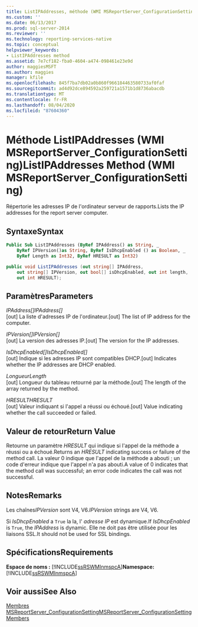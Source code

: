 ```yaml
---
title: ListIPAddresses, méthode (WMI MSReportServer_ConfigurationSetting) | Microsoft Docs
ms.custom: ''
ms.date: 06/13/2017
ms.prod: sql-server-2014
ms.reviewer: ''
ms.technology: reporting-services-native
ms.topic: conceptual
helpviewer_keywords:
- ListIPAddresses method
ms.assetid: 7e7cf182-fba0-4604-a474-098461e23e9d
author: maggiesMSFT
ms.author: maggies
manager: kfile
ms.openlocfilehash: 845f7ba7db02a0b860f966184463580733af0faf
ms.sourcegitcommit: ad4d92dce894592a259721a1571b1d8736abacdb
ms.translationtype: MT
ms.contentlocale: fr-FR
ms.lasthandoff: 08/04/2020
ms.locfileid: "87604360"
---
```

# <a name="listipaddresses-method-wmi-msreportserver_configurationsetting"></a><span data-ttu-id="7b8a6-102">Méthode ListIPAddresses (WMI MSReportServer_ConfigurationSetting)</span><span class="sxs-lookup"><span data-stu-id="7b8a6-102">ListIPAddresses Method (WMI MSReportServer_ConfigurationSetting)</span></span>
  <span data-ttu-id="7b8a6-103">Répertorie les adresses IP de l'ordinateur serveur de rapports.</span><span class="sxs-lookup"><span data-stu-id="7b8a6-103">Lists the IP addresses for the report server computer.</span></span>  
  
## <a name="syntax"></a><span data-ttu-id="7b8a6-104">Syntaxe</span><span class="sxs-lookup"><span data-stu-id="7b8a6-104">Syntax</span></span>  
  
```vb  
Public Sub ListIPAddresses (ByRef IPAddress() as String, _  
    ByRef IPVersion()as String, ByRef IsDhcpEnabled () as Boolean, _   
    ByRef Length as Int32, ByRef HRESULT as Int32)  
```  
  
```csharp  
public void ListIPAddresses (out string[] IPAddress,   
    out string[] IPVersion, out bool[] isDhcpEnabled, out int length,   
    out int HRESULT);  
```  
  
## <a name="parameters"></a><span data-ttu-id="7b8a6-105">Paramètres</span><span class="sxs-lookup"><span data-stu-id="7b8a6-105">Parameters</span></span>  
 <span data-ttu-id="7b8a6-106">*IPAddress[]*</span><span class="sxs-lookup"><span data-stu-id="7b8a6-106">*IPAddress[]*</span></span>  
 <span data-ttu-id="7b8a6-107">[out] La liste d'adresses IP de l'ordinateur.</span><span class="sxs-lookup"><span data-stu-id="7b8a6-107">[out] The list of IP address for the computer.</span></span>  
  
 <span data-ttu-id="7b8a6-108">*IPVersion[]*</span><span class="sxs-lookup"><span data-stu-id="7b8a6-108">*IPVersion[]*</span></span>  
 <span data-ttu-id="7b8a6-109">[out] La version des adresses IP.</span><span class="sxs-lookup"><span data-stu-id="7b8a6-109">[out] The version for the IP addresses.</span></span>  
  
 <span data-ttu-id="7b8a6-110">*IsDhcpEnabled[]*</span><span class="sxs-lookup"><span data-stu-id="7b8a6-110">*IsDhcpEnabled[]*</span></span>  
 <span data-ttu-id="7b8a6-111">[out] Indique si les adresses IP sont compatibles DHCP.</span><span class="sxs-lookup"><span data-stu-id="7b8a6-111">[out] Indicates whether the IP addresses are DHCP enabled.</span></span>  
  
 <span data-ttu-id="7b8a6-112">*Longueur*</span><span class="sxs-lookup"><span data-stu-id="7b8a6-112">*Length*</span></span>  
 <span data-ttu-id="7b8a6-113">[out] Longueur du tableau retourné par la méthode.</span><span class="sxs-lookup"><span data-stu-id="7b8a6-113">[out] The length of the array returned by the method.</span></span>  
  
 <span data-ttu-id="7b8a6-114">*HRESULT*</span><span class="sxs-lookup"><span data-stu-id="7b8a6-114">*HRESULT*</span></span>  
 <span data-ttu-id="7b8a6-115">[out] Valeur indiquant si l'appel a réussi ou échoué.</span><span class="sxs-lookup"><span data-stu-id="7b8a6-115">[out] Value indicating whether the call succeeded or failed.</span></span>  
  
## <a name="return-value"></a><span data-ttu-id="7b8a6-116">Valeur de retour</span><span class="sxs-lookup"><span data-stu-id="7b8a6-116">Return Value</span></span>  
 <span data-ttu-id="7b8a6-117">Retourne un paramètre *HRESULT* qui indique si l'appel de la méthode a réussi ou a échoué.</span><span class="sxs-lookup"><span data-stu-id="7b8a6-117">Returns an *HRESULT* indicating success or failure of the method call.</span></span> <span data-ttu-id="7b8a6-118">La valeur 0 indique que l'appel de la méthode a abouti ; un code d'erreur indique que l'appel n'a pas abouti.</span><span class="sxs-lookup"><span data-stu-id="7b8a6-118">A value of 0 indicates that the method call was successful; an error code indicates the call was not successful.</span></span>  
  
## <a name="remarks"></a><span data-ttu-id="7b8a6-119">Notes</span><span class="sxs-lookup"><span data-stu-id="7b8a6-119">Remarks</span></span>  
 <span data-ttu-id="7b8a6-120">Les chaînes*IPVersion* sont V4, V6.</span><span class="sxs-lookup"><span data-stu-id="7b8a6-120">*IPVersion* strings are V4, V6.</span></span>  
  
 <span data-ttu-id="7b8a6-121">Si *IsDhcpEnabled* a `True` la la, l' *adresse IP* est dynamique.</span><span class="sxs-lookup"><span data-stu-id="7b8a6-121">If *IsDhcpEnabled* is `True`, the *IPAddress* is dynamic.</span></span> <span data-ttu-id="7b8a6-122">Elle ne doit pas être utilisée pour les liaisons SSL.</span><span class="sxs-lookup"><span data-stu-id="7b8a6-122">It should not be used for SSL bindings.</span></span>  
  
## <a name="requirements"></a><span data-ttu-id="7b8a6-123">Spécifications</span><span class="sxs-lookup"><span data-stu-id="7b8a6-123">Requirements</span></span>  
 <span data-ttu-id="7b8a6-124">**Espace de noms :** [!INCLUDE[ssRSWMInmspcA](../../includes/ssrswminmspca-md.md)]</span><span class="sxs-lookup"><span data-stu-id="7b8a6-124">**Namespace:** [!INCLUDE[ssRSWMInmspcA](../../includes/ssrswminmspca-md.md)]</span></span>  
  
## <a name="see-also"></a><span data-ttu-id="7b8a6-125">Voir aussi</span><span class="sxs-lookup"><span data-stu-id="7b8a6-125">See Also</span></span>  
 [<span data-ttu-id="7b8a6-126">Membres MSReportServer_ConfigurationSetting</span><span class="sxs-lookup"><span data-stu-id="7b8a6-126">MSReportServer_ConfigurationSetting Members</span></span>](msreportserver-configurationsetting-members.md)  
  
  
